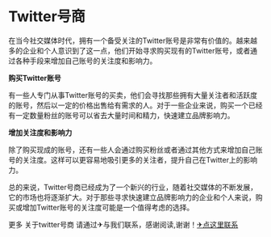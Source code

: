 # Twitter号商

在当今社交媒体时代，拥有一个备受关注的Twitter账号是非常有价值的。越来越多的企业和个人意识到了这一点，他们开始寻求购买现有的Twitter账号，或者通过各种手段来增加自己账号的关注度和影响力。

**购买Twitter账号**

有一些人专门从事Twitter账号的买卖，他们会寻找那些拥有大量关注者和活跃度的账号，然后以一定的价格出售给有需求的人。对于一些企业来说，购买一个已经有一定数量粉丝的账号可以省去大量时间和精力，快速建立品牌影响力。

**增加关注度和影响力**

除了购买现成的账号，还有一些人会通过购买粉丝或者通过其他方式来增加自己账号的关注度。这样可以更容易地吸引更多的关注者，提升自己在Twitter上的影响力。

总的来说，Twitter号商已经成为了一个新兴的行业，随着社交媒体的不断发展，它的市场也将逐渐扩大。对于那些寻求快速建立品牌影响力的企业和个人来说，购买或增加Twitter账号的关注度可能是一个值得考虑的选择。

更多 关于twitter号商 请通过✈与我们联系，感谢阅读,谢谢！[✈点这里联系](https://ads.k02.cc)